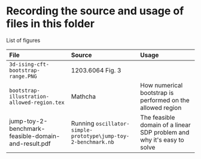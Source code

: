 Recording the source and usage of files in this folder
======

List of figures

| File | Source | Usage |
| :----- | :----- | :----- |
| `3d-ising-cft-bootstrap-range.PNG` | 1203.6064 Fig. 3 |  |
| `bootstrap-illustration-allowed-region.tex` | Mathcha | How numerical bootstrap is performed on the allowed region |
| jump-toy-2-benchmark-feasible-domain-and-result.pdf | Running `oscillator-simple-prototype\jump-toy-2-benchmark.nb` | The feasible domain of a linear SDP problem and why it's easy to solve |